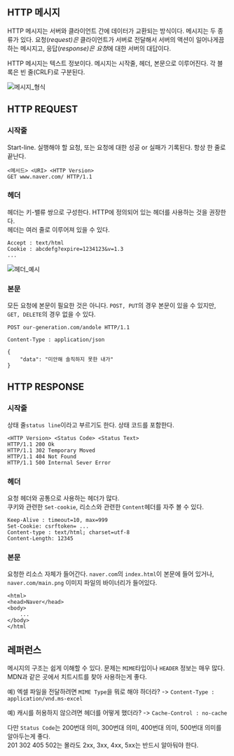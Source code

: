 ## HTTP 메시지

HTTP 메시지는 서버와 클라이언트 간에 데이터가 교환되는 방식이다. 메시지는 두 종류가 있다. 요청(*request)은* 클라이언트가 서버로 전달해서 서버의 액션이 일어나게끔 하는 메시지고, 응답(*response)은 요청*에 대한 서버의 대답이다.

HTTP 메시지는 텍스트 정보이다. 메시지는 시작줄, 헤더, 본문으로 이루어진다. 각 블록은 빈 줄(CRLF)로 구분된다.

![메시지_형식](https://user-images.githubusercontent.com/40727649/61178740-4520e180-a62e-11e9-8fda-c892da76eaf6.png)



## HTTP REQUEST

### 시작줄

Start-line. 실행해야 할 요청, 또는 요청에 대한 성공 or 실패가 기록된다. 항상 한 줄로 끝난다.  

```
<메서드> <URI> <HTTP Version>
GET www.naver.com/ HTTP/1.1
```

### 헤더

헤더는 키-밸류 쌍으로 구성한다. HTTP에 정의되어 있는 헤더를 사용하는 것을 권장한다.  
헤더는 여러 줄로 이루어져 있을 수 있다.

```
Accept : text/html
Cookie : abcdefg?expire=1234123&v=1.3
...
```

![헤더_예시](https://user-images.githubusercontent.com/40727649/61178741-48b46880-a62e-11e9-855f-91ba7ef77e1e.png)

### 본문

모든 요청에 본문이 필요한 것은 아니다. `POST, PUT`의 경우 본문이 있을 수 있지만, `GET, DELETE`의 경우 없을 수 있다.

```
POST our-generation.com/andole HTTP/1.1

Content-Type : application/json

{
	"data": "미안해 솔직하지 못한 내가"
}

```



## HTTP RESPONSE

### 시작줄

상태 줄`status line`이라고 부르기도 한다. 상태 코드를 포함한다.  

```
<HTTP Version> <Status Code> <Status Text>
HTTP/1.1 200 Ok
HTTP/1.1 302 Temporary Moved
HTTP/1.1 404 Not Found
HTTP/1.1 500 Internal Sever Error
```

### 헤더

요청 헤더와 공통으로 사용하는 헤더가 많다.   
쿠키와 관련한 `Set-cookie`, 리소스와 관련한 `Content`헤더를 자주 볼 수 있다.

```
Keep-Alive : timeout=10, max=999
Set-Cookie: csrftoken= ...
Content-type : text/html; charset=utf-8
Content-Length: 12345
```

### 본문

요청한 리소스 자체가 들어간다. `naver.com`의 `index.html`이 본문에 들어 있거나, `naver.com/main.png` 이미지 파일의 바이너리가 들어있다.

```
<html>
<head>Naver</head>
<body>
	...
</body>
</html
```



## 레퍼런스

메시지의 구조는 쉽게 이해할 수 있다. 문제는 `MIME`타입이나 `HEADER` 정보는 매우 많다.  
MDN과 같은 곳에서 치트시트를 찾아 사용하는게 좋다.

예) 엑셀 파일을 전달하려면 `MIME Type`을 뭐로 해야 하더라? -> `Content-Type : application/vnd.ms-excel`

예) 캐시를 허용하지 않으려면 헤더를 어떻게 했더라? -> `Cache-Control : no-cache`

다만 `Status Code`는 200번대 의미, 300번대 의미, 400번대 의미, 500번대 의미를 알아두는게 좋다.  
201 302 405 502는 몰라도 2xx, 3xx, 4xx, 5xx는 반드시 알아둬야 한다.
